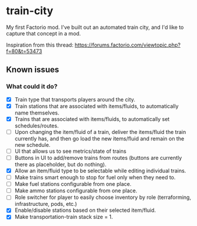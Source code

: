 # train-city

My first Factorio mod. I've built out an automated train city, and I'd like to capture that concept in a mod.

Inspiration from this thread: https://forums.factorio.com/viewtopic.php?f=80&t=53473

## Known issues

### What could it do?
- [x] Train type that transports players around the city.
- [x] Train stations that are associated with items/fluids, to automatically name themselves.
- [x] Trains that are associated with items/fluids, to automatically set schedules/routes.
- [ ] Upon changing the item/fluid of a train, deliver the items/fluid the train currently has, and then go load the new items/fluid and remain on the new schedule.
- [ ] UI that allows us to see metrics/state of trains
- [ ] Buttons in UI to add/remove trains from routes (buttons are currently there as placeholder, but do nothing).
- [x] Allow an item/fluid type to be selectable while editing individual trains.
- [ ] Make trains smart enough to stop for fuel only when they need to.
- [ ] Make fuel stations configurable from one place.
- [ ] Make ammo stations configurable from one place.
- [ ] Role switcher for player to easily choose inventory by role (terraforming, infrastructure, pods, etc.)
- [x] Enable/disable stations based on their selected item/fluid.
- [x] Make transportation-train stack size = 1.
